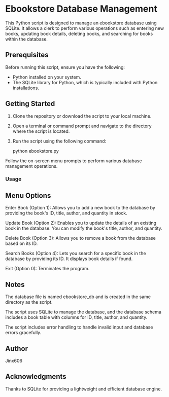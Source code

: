 # Ebookstore Database Management

This Python script is designed to manage an ebookstore database using SQLite. It allows a clerk to perform various operations such as entering new books, updating book details, deleting books, and searching for books within the database.

## Prerequisites

Before running this script, ensure you have the following:

- Python installed on your system.
- The SQLite library for Python, which is typically included with Python installations.

## Getting Started

1. Clone the repository or download the script to your local machine.

2. Open a terminal or command prompt and navigate to the directory where the script is located.

3. Run the script using the following command:

   python ebookstore.py

Follow the on-screen menu prompts to perform various database management operations.

### Usage

## Menu Options

Enter Book (Option 1): Allows you to add a new book to the database by providing the book's ID, title, author, and quantity in stock.

Update Book (Option 2): Enables you to update the details of an existing book in the database. You can modify the book's title, author, and quantity.

Delete Book (Option 3): Allows you to remove a book from the database based on its ID.

Search Books (Option 4): Lets you search for a specific book in the database by providing its ID. It displays book details if found.

Exit (Option 0): Terminates the program.

## Notes

The database file is named ebookstore_db and is created in the same directory as the script.

The script uses SQLite to manage the database, and the database schema includes a book table with columns for ID, title, author, and quantity.

The script includes error handling to handle invalid input and database errors gracefully.

## Author

Jinx606

## Acknowledgments

Thanks to SQLite for providing a lightweight and efficient database engine.

